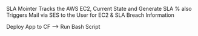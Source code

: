 SLA Mointer Tracks the AWS EC2, Current State and Generate SLA % also Triggers Mail via SES to the User for EC2 & SLA Breach Information

Deploy App to CF --> Run Bash Script
